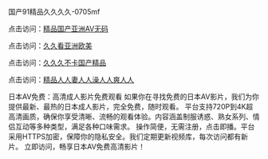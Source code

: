国产91精品久久久久-0705mf

点击访问：<a href="https://cfad.pages.dev/">精品国产亚洲AV无码</a>

点击访问：<a href="https://gfd-5xg.pages.dev/">久久看亚洲欧美</a>

点击访问：<a href="https://fdhf-454.pages.dev/">久久久不卡国产精品</a>

点击访问：<a href="https://bered.pages.dev/">精品人人妻人人澡人人爽人人</a>

日本AV免费：高清成人影片免费观看
如果你在寻找免费的日本AV影片，我们为你提供最新、最热的日本成人影片，完全免费，随时观看。
平台支持720P到4K超高清画质，确保你享受清晰、流畅的观看体验。内容涵盖制服诱惑、熟女系列、情侣互动等多种类型，满足各种口味需求。
操作简便，无需注册，点击即播。平台采用HTTPS加密，保障你的隐私安全。我们定期更新视频库，每次访问都有新片。
立即访问，畅享日本AV免费高清影片！

<span style="display:none;">[Canonical link](https://github.com/cv20250705/cv20250705 ）</span>



